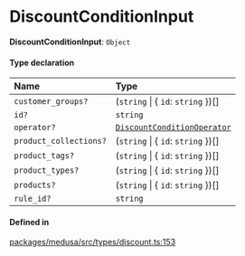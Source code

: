# DiscountConditionInput

 **DiscountConditionInput**: `Object`

#### Type declaration

| Name | Type |
| :------ | :------ |
| `customer_groups?` | (`string` \| { `id`: `string`  })[] |
| `id?` | `string` |
| `operator?` | [`DiscountConditionOperator`](../enums/DiscountConditionOperator.md) |
| `product_collections?` | (`string` \| { `id`: `string`  })[] |
| `product_tags?` | (`string` \| { `id`: `string`  })[] |
| `product_types?` | (`string` \| { `id`: `string`  })[] |
| `products?` | (`string` \| { `id`: `string`  })[] |
| `rule_id?` | `string` |

#### Defined in

[packages/medusa/src/types/discount.ts:153](https://github.com/medusajs/medusa/blob/3d9f5ae63/packages/medusa/src/types/discount.ts#L153)
